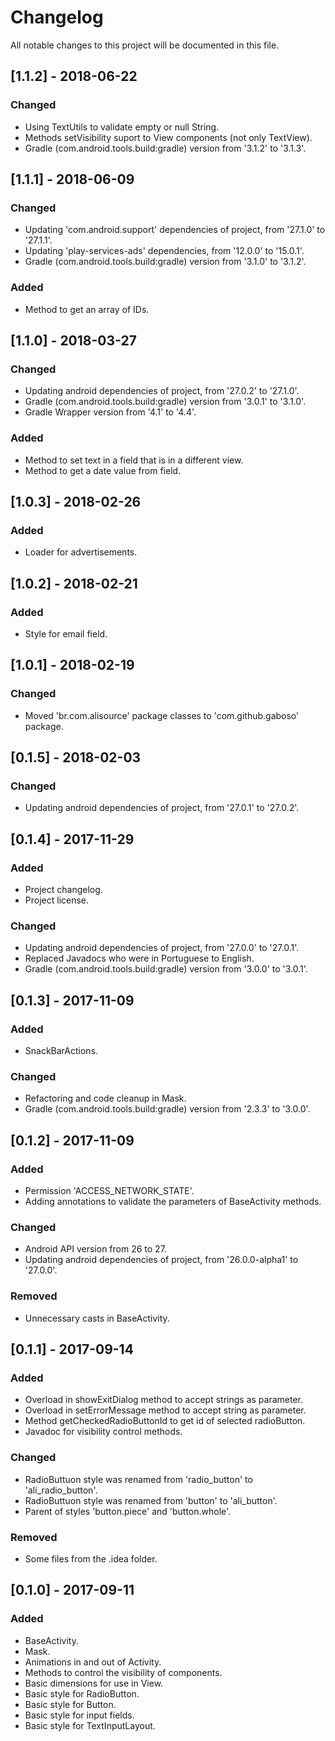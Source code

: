 # Changelog
All notable changes to this project will be documented in this file.

## [1.1.2] - 2018-06-22

### Changed
- Using TextUtils to validate empty or null String.
- Methods setVisibility suport to View components (not only TextView).
- Gradle (com.android.tools.build:gradle) version from '3.1.2' to '3.1.3'.

## [1.1.1] - 2018-06-09

### Changed
- Updating 'com.android.support' dependencies of project, from '27.1.0' to '27.1.1'.
- Updating 'play-services-ads' dependencies, from '12.0.0' to '15.0.1'.
- Gradle (com.android.tools.build:gradle) version from '3.1.0' to '3.1.2'.
### Added
- Method to get an array of IDs.

## [1.1.0] - 2018-03-27

### Changed
- Updating android dependencies of project, from '27.0.2' to '27.1.0'.
- Gradle (com.android.tools.build:gradle) version from '3.0.1' to '3.1.0'.
- Gradle Wrapper version from '4.1' to '4.4'.
### Added
- Method to set text in a field that is in a different view.
- Method to get a date value from field.

## [1.0.3] - 2018-02-26

### Added
- Loader for advertisements.

## [1.0.2] - 2018-02-21

### Added
- Style for email field.

## [1.0.1] - 2018-02-19

### Changed
- Moved 'br.com.alisource' package classes to 'com.github.gaboso' package.

## [0.1.5] - 2018-02-03

### Changed
- Updating android dependencies of project, from '27.0.1' to '27.0.2'.

## [0.1.4] - 2017-11-29

### Added
- Project changelog.
- Project license.
### Changed
- Updating android dependencies of project, from '27.0.0' to '27.0.1'.
- Replaced Javadocs who were in Portuguese to English.
- Gradle (com.android.tools.build:gradle) version from '3.0.0' to '3.0.1'.

## [0.1.3] - 2017-11-09

### Added
- SnackBarActions.
### Changed
- Refactoring and code cleanup in Mask.
- Gradle (com.android.tools.build:gradle) version from '2.3.3' to '3.0.0'.

## [0.1.2] - 2017-11-09

### Added
- Permission 'ACCESS_NETWORK_STATE'.
- Adding annotations to validate the parameters of BaseActivity methods.
### Changed
- Android API version from 26 to 27.
- Updating android dependencies of project, from '26.0.0-alpha1' to '27.0.0'.
### Removed
- Unnecessary casts in BaseActivity.

## [0.1.1] - 2017-09-14

### Added
- Overload in showExitDialog method to accept strings as parameter.
- Overload in setErrorMessage method to accept string as parameter.
- Method getCheckedRadioButtonId to get id of selected radioButton.
- Javadoc for visibility control methods.
### Changed
- RadioButtuon style was renamed from 'radio_button' to 'ali_radio_button'.
- RadioButtuon style was renamed from 'button' to 'ali_button'.
- Parent of styles 'button.piece' and 'button.whole'.
### Removed
- Some files from the .idea folder.

## [0.1.0] - 2017-09-11

### Added
- BaseActivity.
- Mask.
- Animations in and out of Activity.
- Methods to control the visibility of components.
- Basic dimensions for use in View.
- Basic style for RadioButton.
- Basic style for Button.
- Basic style for input fields.
- Basic style for TextInputLayout.

